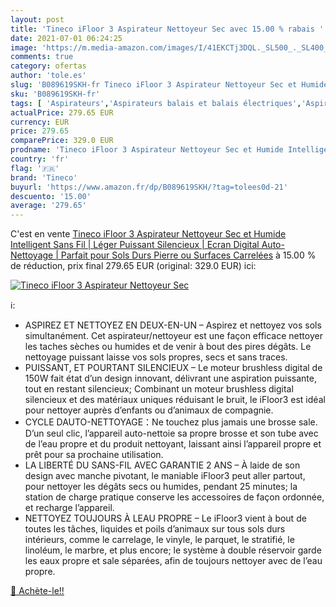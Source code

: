 ```yaml
---
layout: post
title: 'Tineco iFloor 3 Aspirateur Nettoyeur Sec avec 15.00 % rabais '
date: 2021-07-01 06:24:25
image: 'https://m.media-amazon.com/images/I/41EKCTj3DQL._SL500_._SL400_.jpg'
comments: true
category: ofertas
author: 'tole.es'
slug: 'B089619SKH-fr Tineco iFloor 3 Aspirateur Nettoyeur Sec et Humide...'
sku: 'B089619SKH-fr'
tags: [ 'Aspirateurs','Aspirateurs balais et balais électriques','Aspirateurs, entretien des sols et nettoyeurs de vitres','Cuisine et Maison','tineco', ]
actualPrice: 279.65 EUR
currency: EUR
price: 279.65
comparePrice: 329.0 EUR
prodname: 'Tineco iFloor 3 Aspirateur Nettoyeur Sec et Humide Intelligent Sans Fil | Léger  Puissant  Silencieux | Ecran Digital  Auto-Nettoyage | Parfait pour Sols Durs  Pierre  ou Surfaces Carrelées'
country: 'fr'
flag: '🇫🇷'
brand: 'Tineco'
buyurl: 'https://www.amazon.fr/dp/B089619SKH/?tag=tolees0d-21'
descuento: '15.00'
average: '279.65'
---
```


C'est en vente [Tineco iFloor 3 Aspirateur Nettoyeur Sec et Humide Intelligent Sans Fil | Léger  Puissant  Silencieux | Ecran Digital  Auto-Nettoyage | Parfait pour Sols Durs  Pierre  ou Surfaces Carrelées](https://www.amazon.fr/dp/B089619SKH/?tag=tolees0d-21)  à  15.00 % de réduction, prix final  279.65 EUR (original: 329.0 EUR) ici:

[![Tineco iFloor 3 Aspirateur Nettoyeur Sec](https://m.media-amazon.com/images/I/41EKCTj3DQL._SL500_._SL400_.jpg)](https://www.amazon.fr/dp/B089619SKH/?tag=tolees0d-21)

ℹ️:

- ASPIREZ ET NETTOYEZ EN DEUX-EN-UN – Aspirez et nettoyez vos sols simultanément. Cet aspirateur/nettoyeur est une façon efficace nettoyer les taches sèches ou humides et de venir à bout des pires dégâts. Le nettoyage puissant laisse vos sols propres, secs et sans traces.
- PUISSANT, ET POURTANT SILENCIEUX – Le moteur brushless digital de 150W fait état d’un design innovant, délivrant une aspiration puissante, tout en restant silencieux; Combinant un moteur brushless digital silencieux et des matériaux uniques réduisant le bruit, le iFloor3 est idéal pour nettoyer auprès d’enfants ou d’animaux de compagnie.
- CYCLE DAUTO-NETTOYAGE：Ne touchez plus jamais une brosse sale. D’un seul clic, l’appareil auto-nettoie sa propre brosse et son tube avec de l’eau propre et du produit nettoyant, laissant ainsi l’appareil propre et prêt pour sa prochaine utilisation.
- LA LIBERTÉ DU SANS-FIL AVEC GARANTIE 2 ANS – À laide de son design avec manche pivotant, le maniable iFloor3 peut aller partout, pour nettoyer les dégâts secs ou humides, pendant 25 minutes; la station de charge pratique conserve les accessoires de façon ordonnée, et recharge l’appareil.
- NETTOYEZ TOUJOURS À LEAU PROPRE – Le iFloor3 vient à bout de toutes les tâches, liquides et poils d’animaux sur tous sols durs intérieurs, comme le carrelage, le vinyle, le parquet, le stratifié, le linoléum, le marbre, et plus encore; le système à double réservoir garde les eaux propre et sale séparées, afin de toujours nettoyer avec de l’eau propre.

[🛒 Achète-le!!](https://www.amazon.fr/dp/B089619SKH/?tag=tolees0d-21)
